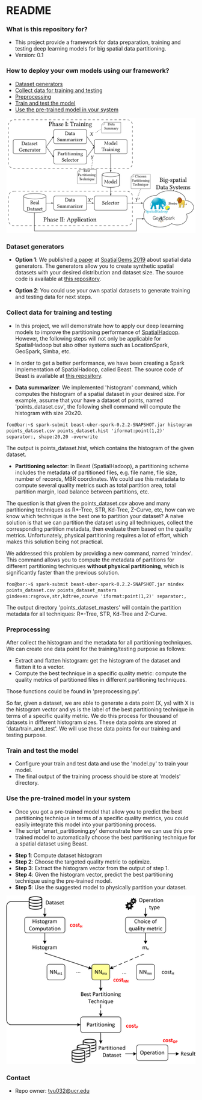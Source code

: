 # README #

### What is this repository for? 

* This project provide a framework for data preparation, training and testing deep learning models for big spatial data partitioning.
* Version: 0.1

### How to deploy your own models using our framework? 

* [Dataset generators](#dataset-generators)
* [Collect data for training and testing](#collect-data-for-training-and-testing)
* [Preprocessing](#preprocessing)
* [Train and test the model](#train-and-test-the-model)
* [Use the pre-trained model in your system](#use-the-pre-trained-model-in-your-system)

![alt text](images/overview.png) 

### Dataset generators 
* **Option 1**: We published [a paper](http://www.cs.ucr.edu/~eldawy/publications/19_SpatialGems.pdf) at [SpatialGems 2019](https://www.spatialgems.net/) about spatial data generators. 
 The generators allow you to create synthetic spatial datasets with your desired distribution and dataset size. 
 The source code is available at [this repository](https://github.com/tinvukhac/spatialdatagenerators).

* **Option 2**: You could use your own spatial datasets to generate training and testing data for next steps. 

### Collect data for training and testing 
* In this project, we will demonstrate how to apply our deep leearning models to improve the partitioning performance of [SpatialHadoop](http://spatialhadoop.cs.umn.edu/). 
However, the following steps will not only be applicable for SpatialHadoop but also other systems such as LocationSpark, GeoSpark, Simba, etc.  

* In order to get a better performance, we have been creating a Spark implementation of SpatialHadoop, called Beast. 
The source code of Beast is available at [this repository](https://bitbucket.org/eldawy/beast/src/master/).

 
* **Data summarizer**: We implemented 'histogram' command, which computes the histogram of a spatial dataset in your desired size.
For example, assume that your have a dataset of points, named 'points_dataset.csv', the following shell command will compute the histogram with size 20x20.

```console
foo@bar:~$ spark-submit beast-uber-spark-0.2.2-SNAPSHOT.jar histogram points_dataset.csv points_dataset.hist 'iformat:point(1,2)' separator:, shape:20,20 -overwrite
```

The output is points_dataset.hist, which contains the histogram of the given dataset.

* **Partitioning selector**: In Beast (SpatialHadoop), a partitioning scheme includes the metadata of partitioned files, e.g. file name, file size, number of records, MBR coordinates.
We could use this metadata to compute several quality metrics such as total partition area, total partition margin, load balance between partitions, etc.

The question is that given the points_dataset.csv above and many partitioning techniques as R*-Tree, STR, Kd-Tree, Z-Curve, etc, how can we know which technique is the best one to partition your dataset?
A naive solution is that we can partition the dataset using all techniques, collect the corresponding partition metadata, then evaluate them based on the quality metrics. Unfortunately, physical partitioning requires a lot of effort, which makes this solution being not practical. 

We addressed this problem by providing a new command, named 'mindex'. This command allows you to compute the metadata of partitions for different partitioning techniques **without physical partitioning**, which is significantly faster than the previous solution.   

```console
foo@bar:~$ spark-submit beast-uber-spark-0.2.2-SNAPSHOT.jar mindex points_dataset.csv points_dataset_masters gindexes:rsgrove,str,kdtree,zcurve 'iformat:point(1,2)' separator:, 
```

The output directory 'points_dataset_masters' will contain the partition metadata for all techniques: R*-Tree, STR, Kd-Tree and Z-Curve.

### Preprocessing 
After collect the histogram and the metadata for all partitioning techniques. We can create one data point for the training/testing purpose as follows:
* Extract and flatten histogram: get the histogram of the dataset and flatten it to a vector.
* Compute the best technique in a specific quality metric: compute the quality metrics of partitioned files in different partitioning techniques.

Those functions could be found in 'preprocessing.py'.

So far, given a dataset, we are able to generate a data point (X, ys) with X is the histogram vector and ys is the label of the best partitioning technique in terms of a specific quality metric. 
We do this process for thousand of datasets in different histogram sizes.
These data points are stored at 'data/train_and_test'. 
We will use these data points for our training and testing purpose. 

### Train and test the model 
* Configure your train and test data and use the 'model.py' to train your model.
* The final output of the training process should be store at 'models' directory.

### Use the pre-trained model in your system
* Once you got a pre-trained model that allow you to predict the best partitioning technique in terms of a specific quality metrics, you could easily integrate this model into your partitioning process.
* The script 'smart_partitioning.py' demonstrate how we can use this pre-trained model to automatically choose the best partitioning technique for a spatial dataset using Beast.
- **Step 1**: Compute dataset histogram
- **Step 2**: Choose the targeted quality metric to optimize.
- **Step 3**: Extract the histogram vector from the output of step 1.
- **Step 4**: Given the histogram vector, predict the best partitioning technique using the pre-trained model.
- **Step 5**: Use the suggested model to physically partition your dataset.

![alt text](images/application_diagram.png) 

### Contact

* Repo owner: tvu032@ucr.edu